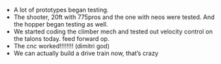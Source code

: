 <!--t January 18, 2020 t-->

- A lot of prototypes began testing.
- The shooter, 20ft with 775pros and the one with neos were tested. And the hopper began testing as well.
- We started coding the climber mech and tested out velocity control on the talons today. feed forward op.
- The cnc worked!!!!!!!! (dimitri god)
- We can actually build a drive train now, that’s crazy
